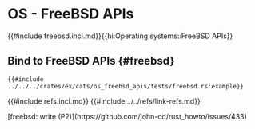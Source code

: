 # OS - FreeBSD APIs

{{#include freebsd.incl.md}}{{hi:Operating systems::FreeBSD APIs}}

## Bind to FreeBSD APIs {#freebsd}

```rust,editable
{{#include ../../../crates/ex/cats/os_freebsd_apis/tests/freebsd.rs:example}}
```

{{#include refs.incl.md}}
{{#include ../../refs/link-refs.md}}

<div class="hidden">
[freebsd: write (P2)](https://github.com/john-cd/rust_howto/issues/433)

</div>

